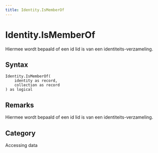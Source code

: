 ```yaml
---
title: Identity.IsMemberOf
---
```


# Identity.IsMemberOf


Hiermee wordt bepaald of een id lid is van een identiteits-verzameling.


## Syntax

```powerquery
Identity.IsMemberOf(
    identity as record,
    collection as record
) as logical
```


## Remarks

Hiermee wordt bepaald of een id lid is van een identiteits-verzameling.



## Category
Accessing data

